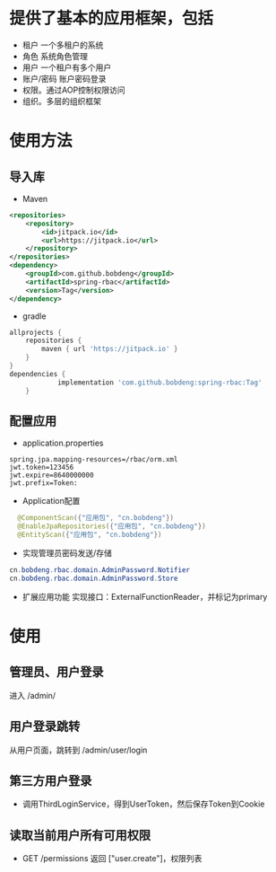 # 提供了基本的应用框架，包括
- 租户 一个多租户的系统
- 角色 系统角色管理
- 用户 一个租户有多个用户
- 账户/密码 账户密码登录
- 权限。通过AOP控制权限访问
- 组织。多层的组织框架

# 使用方法
## 导入库
- Maven
```xml
<repositories>
    <repository>
        <id>jitpack.io</id>
        <url>https://jitpack.io</url>
    </repository>
</repositories>
<dependency>
    <groupId>com.github.bobdeng</groupId>
    <artifactId>spring-rbac</artifactId>
    <version>Tag</version>
</dependency>
```
- gradle
```groovy
allprojects {
    repositories {
        maven { url 'https://jitpack.io' }
    }
}
dependencies {
	        implementation 'com.github.bobdeng:spring-rbac:Tag'
	}
```
## 配置应用
- application.properties
```properties
spring.jpa.mapping-resources=/rbac/orm.xml
jwt.token=123456
jwt.expire=8640000000
jwt.prefix=Token:
```
- Application配置
```java
  @ComponentScan({"应用包", "cn.bobdeng"})
  @EnableJpaRepositories({"应用包", "cn.bobdeng"})
  @EntityScan({"应用包", "cn.bobdeng"})
```
- 实现管理员密码发送/存储
```java
cn.bobdeng.rbac.domain.AdminPassword.Notifier
cn.bobdeng.rbac.domain.AdminPassword.Store
```
- 扩展应用功能
实现接口：ExternalFunctionReader，并标记为primary
# 使用
## 管理员、用户登录
进入 /admin/
## 用户登录跳转
从用户页面，跳转到 /admin/user/login
## 第三方用户登录
- 调用ThirdLoginService，得到UserToken，然后保存Token到Cookie
## 读取当前用户所有可用权限
- GET /permissions 返回 ["user.create"]，权限列表

